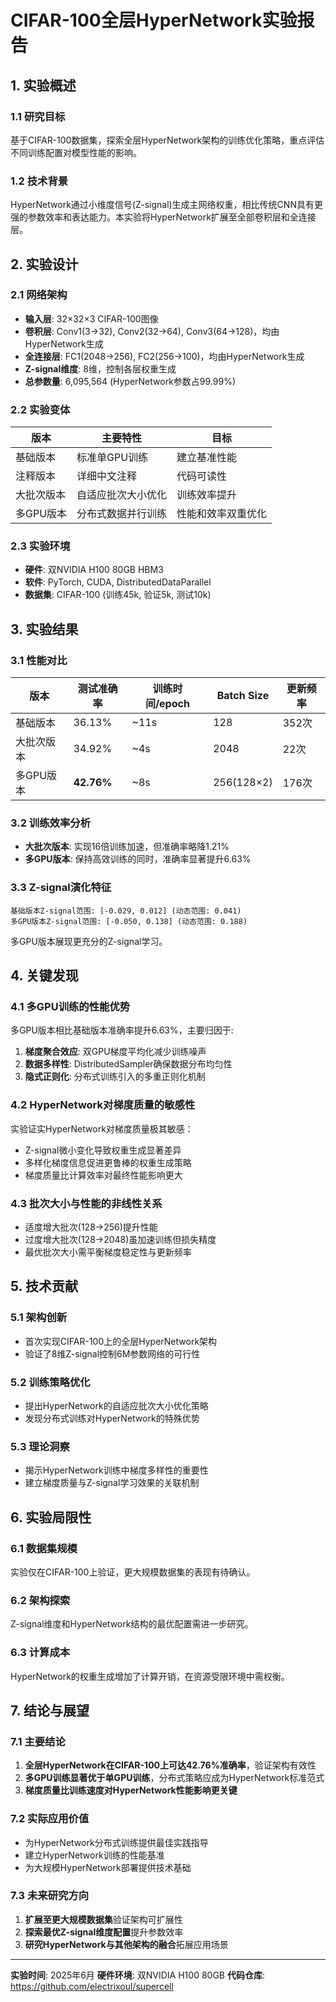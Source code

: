 # CIFAR-100全层HyperNetwork实验报告

## 1. 实验概述

### 1.1 研究目标
基于CIFAR-100数据集，探索全层HyperNetwork架构的训练优化策略，重点评估不同训练配置对模型性能的影响。

### 1.2 技术背景
HyperNetwork通过小维度信号(Z-signal)生成主网络权重，相比传统CNN具有更强的参数效率和表达能力。本实验将HyperNetwork扩展至全部卷积层和全连接层。

## 2. 实验设计

### 2.1 网络架构
- **输入层**: 32×32×3 CIFAR-100图像
- **卷积层**: Conv1(3→32), Conv2(32→64), Conv3(64→128)，均由HyperNetwork生成
- **全连接层**: FC1(2048→256), FC2(256→100)，均由HyperNetwork生成
- **Z-signal维度**: 8维，控制各层权重生成
- **总参数量**: 6,095,564 (HyperNetwork参数占99.99%)

### 2.2 实验变体
| 版本 | 主要特性 | 目标 |
|------|----------|------|
| 基础版本 | 标准单GPU训练 | 建立基准性能 |
| 注释版本 | 详细中文注释 | 代码可读性 |
| 大批次版本 | 自适应批次大小优化 | 训练效率提升 |
| 多GPU版本 | 分布式数据并行训练 | 性能和效率双重优化 |

### 2.3 实验环境
- **硬件**: 双NVIDIA H100 80GB HBM3
- **软件**: PyTorch, CUDA, DistributedDataParallel
- **数据集**: CIFAR-100 (训练45k, 验证5k, 测试10k)

## 3. 实验结果

### 3.1 性能对比
| 版本 | 测试准确率 | 训练时间/epoch | Batch Size | 更新频率 |
|------|------------|----------------|------------|----------|
| 基础版本 | 36.13% | ~11s | 128 | 352次 |
| 大批次版本 | 34.92% | ~4s | 2048 | 22次 |
| 多GPU版本 | **42.76%** | ~8s | 256(128×2) | 176次 |

### 3.2 训练效率分析
- **大批次版本**: 实现16倍训练加速，但准确率略降1.21%
- **多GPU版本**: 保持高效训练的同时，准确率显著提升6.63%

### 3.3 Z-signal演化特征
```
基础版本Z-signal范围: [-0.029, 0.012] (动态范围: 0.041)
多GPU版本Z-signal范围: [-0.050, 0.138] (动态范围: 0.188)
```
多GPU版本展现更充分的Z-signal学习。

## 4. 关键发现

### 4.1 多GPU训练的性能优势
多GPU版本相比基础版本准确率提升6.63%，主要归因于:
1. **梯度聚合效应**: 双GPU梯度平均化减少训练噪声
2. **数据多样性**: DistributedSampler确保数据分布均匀性
3. **隐式正则化**: 分布式训练引入的多重正则化机制

### 4.2 HyperNetwork对梯度质量的敏感性
实验证实HyperNetwork对梯度质量极其敏感：
- Z-signal微小变化导致权重生成显著差异
- 多样化梯度信息促进更鲁棒的权重生成策略
- 梯度质量比计算效率对最终性能影响更大

### 4.3 批次大小与性能的非线性关系
- 适度增大批次(128→256)提升性能
- 过度增大批次(128→2048)虽加速训练但损失精度
- 最优批次大小需平衡梯度稳定性与更新频率

## 5. 技术贡献

### 5.1 架构创新
- 首次实现CIFAR-100上的全层HyperNetwork架构
- 验证了8维Z-signal控制6M参数网络的可行性

### 5.2 训练策略优化
- 提出HyperNetwork的自适应批次大小优化策略
- 发现分布式训练对HyperNetwork的特殊优势

### 5.3 理论洞察
- 揭示HyperNetwork训练中梯度多样性的重要性
- 建立梯度质量与Z-signal学习效果的关联机制

## 6. 实验局限性

### 6.1 数据集规模
实验仅在CIFAR-100上验证，更大规模数据集的表现有待确认。

### 6.2 架构探索
Z-signal维度和HyperNetwork结构的最优配置需进一步研究。

### 6.3 计算成本
HyperNetwork的权重生成增加了计算开销，在资源受限环境中需权衡。

## 7. 结论与展望

### 7.1 主要结论
1. **全层HyperNetwork在CIFAR-100上可达42.76%准确率**，验证架构有效性
2. **多GPU训练显著优于单GPU训练**，分布式策略应成为HyperNetwork标准范式
3. **梯度质量比训练速度对HyperNetwork性能影响更关键**

### 7.2 实际应用价值
- 为HyperNetwork分布式训练提供最佳实践指导
- 建立HyperNetwork训练的性能基准
- 为大规模HyperNetwork部署提供技术基础

### 7.3 未来研究方向
1. **扩展至更大规模数据集**验证架构可扩展性
2. **探索最优Z-signal维度配置**提升参数效率
3. **研究HyperNetwork与其他架构的融合**拓展应用场景

---

**实验时间**: 2025年6月
**硬件环境**: 双NVIDIA H100 80GB
**代码仓库**: https://github.com/electrixoul/supercell
